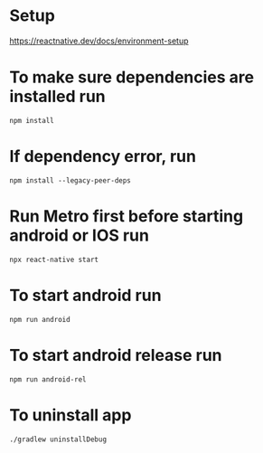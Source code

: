 # Setup
https://reactnative.dev/docs/environment-setup

# To make sure dependencies are installed run
`npm install`

# If dependency error, run
`npm install --legacy-peer-deps`

# Run Metro first before starting android or IOS run
`npx react-native start`

# To start android run
`npm run android`

# To start android release run
`npm run android-rel`

# To uninstall app
`./gradlew uninstallDebug`